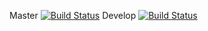 Master  [![Build Status](http://ci.solire.fr:8080/buildStatus/icon?job=solire-lib/master)](http://ci.solire.fr:8080/job/solire-lib/branch/master/)
Develop [![Build Status](http://ci.solire.fr:8080/buildStatus/icon?job=solire-lib/develop)](http://ci.solire.fr:8080/job/solire-lib/branch/develop/)